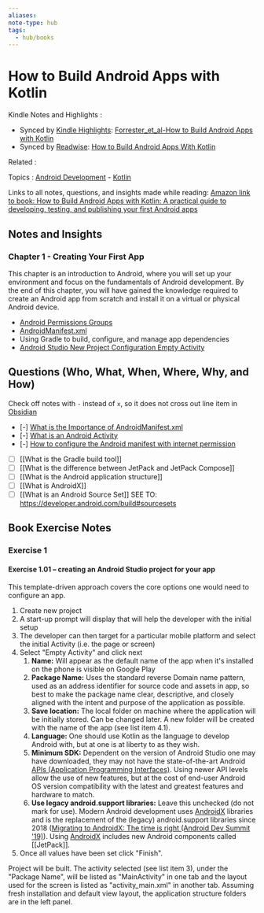 ```yaml
---
aliases:
note-type: hub
tags:
  - hub/books
---
```


# How to Build Android Apps with Kotlin

Kindle Notes and Highlights :

- Synced by [Kindle Highlights](https://github.com/hadynz/obsidian-kindle-plugin): [Forrester_et_al-How to Build Android Apps with Kotlin](../../kindle-highlights/Forrester_et_al-How%20to%20Build%20Android%20Apps%20with%20Kotlin.md)
- Synced by [Readwise](https://readwise.io/): [How to Build Android Apps With Kotlin](../../Readwise/Books/How%20to%20Build%20Android%20Apps%20With%20Kotlin.md)

Related :

Topics : [Android Development](../../4-hub-notes-🚉/Android%20Development.md) - [Kotlin](../../4-hub-notes-🚉/Kotlin%20Programming%20Language.md)

Links to all notes, questions, and insights made while reading: [Amazon link to book: How to Build Android Apps with Kotlin: A practical guide to developing, testing, and publishing your first Android apps](https://www.amazon.com/How-Build-Android-Apps-Kotlin-ebook/dp/B0BVZX4JHS/ref=tmm_kin_swatch_0?_encoding=UTF8&qid=&sr=)

## Notes and Insights

### Chapter 1 - Creating Your First App

This chapter is an introduction to Android, where you will set up your
environment and focus on the fundamentals of Android development. By the end
of this chapter, you will have gained the knowledge required to create an
Android app from scratch and install it on a virtual or physical Android device.

- [Android Permissions Groups](../../3-permanent-notes-🧲/Android%20Permissions%20Groups.md)
- [AndroidManifest.xml](../../3-permanent-notes-🧲/AndroidManifest.xml.md)
- Using Gradle to build, configure, and manage app dependencies
- [Android Studio New Project Configuration Empty Activity](../../_inbox/Android%20Studio%20New%20Project%20Configuration%20Empty%20Activity.md)

## Questions (Who, What, When, Where, Why, and How)

Check off notes with `-` instead of `x`, so it does not cross out line item in [Obsidian](https://obsidian.md/)

- [-] [What is the Importance of AndroidManifest.xml](../../2-literature-notes-📝/What%20is%20the%20Importance%20of%20AndroidManifest.xml.md)
- [-] [What is an Android Activity](What%20is%20an%20Android%20Activity.md)
- [-] [How to configure the Android manifest with internet permission](../../3-permanent-notes-🧲/How%20to%20configure%20the%20Android%20manifest%20with%20internet%20permission.md)
- [ ] [[What is the Gradle build tool]]
- [ ] [[What is the difference between JetPack and JetPack Compose]]
- [ ] [[What is the Android application structure]]
- [ ] [[What is AndroidX]]
- [ ] [[What is an Android Source Set]] SEE TO: <https://developer.android.com/build#sourcesets>

## Book Exercise Notes

### Exercise 1

#### Exercise 1.01 – creating an Android Studio project for your app

This template-driven approach covers the core options one would need to configure an app.

1. Create new project
2. A start-up prompt will display that will help the developer with the initial setup
3. The developer can then target for a particular mobile platform and select the initial Activity (i.e. the page or screen)
4. Select "Empty Activity" and click next
   1. **Name:** Will appear as the default name of the app when it's installed on the phone is visible on Google Play
   2. **Package Name:** Uses the standard reverse Domain name pattern, used as an address identifier for source code and assets in app, so best to make the package name clear, descriptive, and closely aligned with the intent and purpose of the application as possible.
   3. **Save location:** The local folder on machine where the application will be initially stored. Can be changed later. A new folder will be created with the name of the app (see list item 4.1).
   4. **Language:** One should use Kotlin as the language to develop Android with, but at one is at liberty to as they wish.
   5. **Minimum SDK:** Dependent on the version of Android Studio one may have downloaded, they may not have the state-of-the-art Android [APIs (Application Programming Interfaces)](<APIs%20(Application%20Programming%20Interfaces)>). Using newer API levels allow the use of new features, but at the cost of end-user Android OS version compatibility with the latest and greatest features and hardware to match.
   6. **Use legacy android.support libraries:** Leave this unchecked (do not mark for use). Modern Android development uses [AndroidX](AndroidX) libraries and is the replacement of the (legacy) android.support libraries since 2018 ([Migrating to AndroidX: The time is right (Android Dev Summit '19)](https://www.youtube.com/watch?v=Hyt7LR5mXLc&ab_channel=AndroidDevelopers)). Using [AndroidX](AndroidX) includes new Android components called [[JetPack]].
5. Once all values have been set click "Finish".

Project will be built. The activity selected (see list item 3), under the
"Package Name", will be listed as "MainActivity" in one tab and the layout used
for the screen is listed as "activity_main.xml" in another tab. Assuming fresh
installation and default view layout, the application structure folders are in
the left panel.

